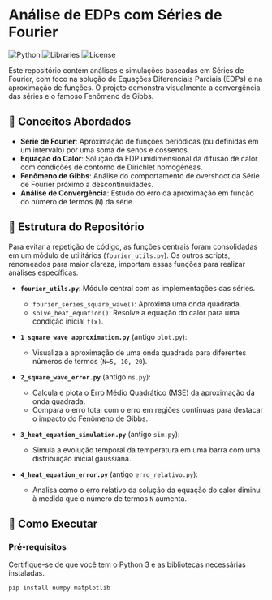 # Análise de EDPs com Séries de Fourier

![Python](https://img.shields.io/badge/Python-3.8%2B-blue?logo=python)
![Libraries](https://img.shields.io/badge/Libraries-NumPy%20%7C%20Matplotlib-orange)
![License](https://img.shields.io/badge/License-MIT-green)

Este repositório contém análises e simulações baseadas em Séries de Fourier, com foco na solução de Equações Diferenciais Parciais (EDPs) e na aproximação de funções. O projeto demonstra visualmente a convergência das séries e o famoso Fenômeno de Gibbs.

## 🎯 Conceitos Abordados

- **Série de Fourier**: Aproximação de funções periódicas (ou definidas em um intervalo) por uma soma de senos e cossenos.
- **Equação do Calor**: Solução da EDP unidimensional da difusão de calor com condições de contorno de Dirichlet homogêneas.
- **Fenômeno de Gibbs**: Análise do comportamento de overshoot da Série de Fourier próximo a descontinuidades.
- **Análise de Convergência**: Estudo do erro da aproximação em função do número de termos (`N`) da série.

## 📂 Estrutura do Repositório

Para evitar a repetição de código, as funções centrais foram consolidadas em um módulo de utilitários (`fourier_utils.py`). Os outros scripts, renomeados para maior clareza, importam essas funções para realizar análises específicas.

- **`fourier_utils.py`**: Módulo central com as implementações das séries.
  - `fourier_series_square_wave()`: Aproxima uma onda quadrada.
  - `solve_heat_equation()`: Resolve a equação do calor para uma condição inicial `f(x)`.

- **`1_square_wave_approximation.py`** (antigo `plot.py`):
  - Visualiza a aproximação de uma onda quadrada para diferentes números de termos (`N=5, 10, 20`).

- **`2_square_wave_error.py`** (antigo `ns.py`):
  - Calcula e plota o Erro Médio Quadrático (MSE) da aproximação da onda quadrada.
  - Compara o erro total com o erro em regiões contínuas para destacar o impacto do Fenômeno de Gibbs.

- **`3_heat_equation_simulation.py`** (antigo `sim.py`):
  - Simula a evolução temporal da temperatura em uma barra com uma distribuição inicial gaussiana.

- **`4_heat_equation_error.py`** (antigo `erro_relativo.py`):
  - Analisa como o erro relativo da solução da equação do calor diminui à medida que o número de termos `N` aumenta.

## 🚀 Como Executar

### Pré-requisitos

Certifique-se de que você tem o Python 3 e as bibliotecas necessárias instaladas.

```bash
pip install numpy matplotlib